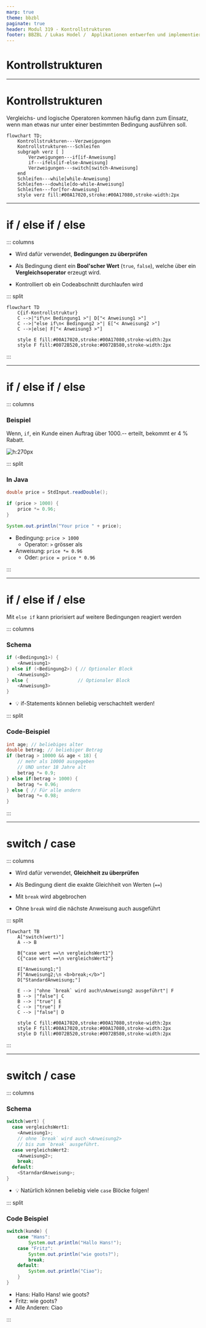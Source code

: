 ```yaml
---
marp: true
theme: bbzbl
paginate: true
header: Modul 319 - Kontrollstrukturen
footer: BBZBL / Lukas Hodel /  Applikationen entwerfen und implementieren
---
```


<!-- _class: big center -->

# Kontrollstrukturen

---

# Kontrollstrukturen

Vergleichs- und logische Operatoren kommen häufig dann zum Einsatz, wenn man
etwas nur unter einer bestimmten Bedingung ausführen soll.

```mermaid width=80% align=center 
flowchart TD;
    Kontrollstrukturen---Verzweigungen
    Kontrollstrukturen---Schleifen
    subgraph verz [ ]
        Verzweigungen---if[if-Anweisung]
        if---ifels[if-else-Anweisung]
        Verzweigungen---switch[switch-Anweisung]
    end
    Schleifen---while[while-Anweisung]
    Schleifen---dowhile[do-while-Anweisung]
    Schleifen---for[for-Anweisung]
    style verz fill:#00A17020,stroke:#00A17080,stroke-width:2px
```

---

# if / else if / else

::: columns

- Wird dafür verwendet, **Bedingungen zu überprüfen**

- Als Bedingung dient ein **Bool'scher Wert** (`true`, `false`), welche über ein
  **Vergleichsoperator** erzeugt wird.

- Kontrolliert ob ein Codeabschnitt durchlaufen wird

::: split

```mermaid
flowchart TD
    C{if-Kontrollstruktur}
    C -->|"if\n< Bedingung1 >"| D["< Anweisung1 >"]
    C -->|"else if\n< Bedingung2 >"| E["< Anweisung2 >"]
    C -->|else| F["< Anweisung3 >"]

    style E fill:#00A17020,stroke:#00A17080,stroke-width:2px
    style F fill:#0072B520,stroke:#0072B580,stroke-width:2px
```

:::

---

# if / else if / else

::: columns

### Beispiel

Wenn, `if`, ein Kunde einen Auftrag über 1000.-- erteilt, bekommt er 4 % Rabatt.

![h:270px](./images/if-kontrollstruktur-beispiel.png)

::: split

### In Java

```java
double price = StdInput.readDouble();

if (price > 1000) {
    price *= 0.96;
}

System.out.println("Your price " + price);
```

- Bedingung: `price > 1000`
  - Operator: `>` grösser als
- Anweisung: `price *= 0.96`
  - Oder: `price = price * 0.96`

:::

---

<!-- _class: emoji-list -->

# if / else if / else

Mit `else if` kann priorisiert auf weitere Bedingungen reagiert werden

::: columns

### Schema

```java
if (<Bedingung1>) {
    <Anweisung1>
} else if (<Bedingung2>) { // Optionaler Block
    <Anweisung2>
} else {                  // Optionaler Block
    <Anweisung3>
}
```

- :bulb: if-Statements können beliebig verschachtelt werden!

::: split

### Code-Beispiel

```java
int age; // beliebiges alter
double betrag; // beliebiger Betrag
if (betrag > 10000 && age < 18) {
    // mehr als 10000 ausgegeben
    // UND unter 18 Jahre alt
    betrag *= 0.9;
} else if(betrag > 1000) {
    betrag *= 0.96;
} else { // Für alle andern
    betrag *= 0.98;
}
```

:::

---

# switch / case

::: columns

- Wird dafür verwendet, **Gleichheit zu überprüfen**

- Als Bedingung dient die exakte Gleichheit von Werten (`==`)

- Mit `break` wird abgebrochen

- Ohne `break` wird die nächste Anweisung auch ausgeführt

::: split

```mermaid width=60%
flowchart TB
    A["switch(wert)"]
    A --> B

    B{"case wert ==\n vergleichsWert1"}
    C{"case wert ==\n vergleichsWert2"}

    E["Anweisung1;"]
    F["Anweisung2;\n <b>break;</b>"]
    D["StandardAnweisung;"]

    E --> |"ohne `break` wird auch\nAnweisung2 ausgeführt"| F
    B --> |"false"| C
    B --> |"true"| E
    C --> |"true"| F
    C --> |"false"| D

    style C fill:#00A17020,stroke:#00A17080,stroke-width:2px
    style F fill:#00A17020,stroke:#00A17080,stroke-width:2px
    style D fill:#0072B520,stroke:#0072B580,stroke-width:2px
```

:::

---

<!-- _class: emoji-list -->

# switch / case

::: columns

### Schema

```java
switch(wert) {
  case vergleichsWert1:
    <Anweisung1>;
    // ohne `break` wird auch <Anweisung2>
    // bis zum `break` ausgeführt.
  case vergleichsWert2:
    <Anweisung2>;
    break;
  default:
    <StarndardAnweisung>;
}
```

- :bulb: Natürlich können beliebig viele `case` Blöcke folgen!

::: split

### Code Beispiel

```java
switch(kunde) {
    case "Hans":
        System.out.println("Hallo Hans!");
    case "Fritz":
        System.out.println("wie goots?");
        break;
    default:
        System.out.println("Ciao");
    }
}
```

- Hans: Hallo Hans! wie goots?
- Fritz: wie goots?
- Alle Anderen: Ciao

:::

